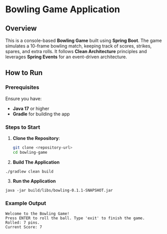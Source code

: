 # Bowling Game Application

## Overview
This is a console-based **Bowling Game** built using **Spring Boot**. The game simulates a 10-frame bowling match, keeping track of scores, strikes, spares, and extra rolls. It follows **Clean Architecture** principles and leverages **Spring Events** for an event-driven architecture.

## How to Run

### Prerequisites
Ensure you have:
- **Java 17** or higher
- **Gradle** for building the app

### Steps to Start

1. **Clone the Repository**:
   ```bash
   git clone <repository-url>
   cd bowling-game
   
2. **Build The Application**
```
./gradlew clean build
```
3. **Run the Application**
```
java -jar build/libs/bowling-0.1.1-SNAPSHOT.jar
```

### Example Output
```text
Welcome to the Bowling Game!
Press ENTER to roll the ball. Type 'exit' to finish the game.
Rolled: 7 pins.
Current Score: 7
```
